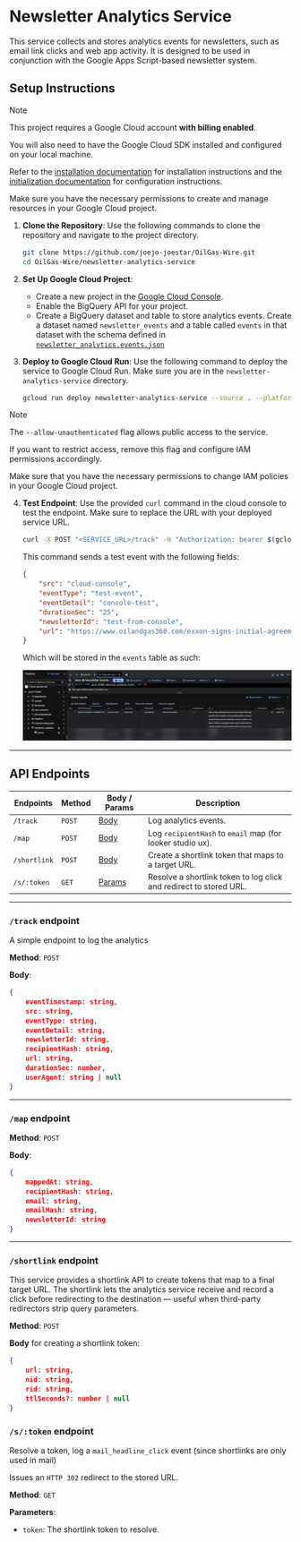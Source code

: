 # Newsletter Analytics Service

This service collects and stores analytics events for newsletters, such as email link clicks and web app activity. It is designed to be used in conjunction with the Google Apps Script-based newsletter system.

## Setup Instructions

> [!NOTE]
> This project requires a Google Cloud account **with billing enabled**.
>
> You will also need to have the Google Cloud SDK installed and configured on your local machine.
>
> Refer to the [installation documentation](https://cloud.google.com/sdk/docs/install) for installation instructions and the [initialization documentation](https://cloud.google.com/sdk/docs/initializing) for configuration instructions.
>
> Make sure you have the necessary permissions to create and manage resources in your Google Cloud project.

1. **Clone the Repository**:
    Use the following commands to clone the repository and navigate to the project directory.

    ```bash
    git clone https://github.com/joejo-joestar/OilGas-Wire.git
    cd OilGas-Wire/newsletter-analytics-service
    ```

2. **Set Up Google Cloud Project**:
    - Create a new project in the [Google Cloud Console](https://console.cloud.google.com/).
    - Enable the BigQuery API for your project.
    - Create a BigQuery dataset and table to store analytics events. Create a dataset named `newsletter_events` and a table called `events` in that dataset with the schema defined in [`newsletter_analytics.events.json`](newsletter_analytics.events.json)

3. **Deploy to Google Cloud Run**:
    Use the following command to deploy the service to Google Cloud Run. Make sure you are in the `newsletter-analytics-service` directory.

    ```bash
    gcloud run deploy newsletter-analytics-service --source . --platform managed --region us-central1 --allow-unauthenticated
    ```

> [!NOTE]
> The `--allow-unauthenticated` flag allows public access to the service.
>
> If you want to restrict access, remove this flag and configure IAM permissions accordingly.
>
> Make sure that you have the necessary permissions to change IAM policies in your Google Cloud project.

4. **Test Endpoint**:
    Use the provided `curl` command in the cloud console to test the endpoint. Make sure to replace the URL with your deployed service URL.

    ```bash
    curl -X POST "<SERVICE_URL>/track" -H "Authorization: bearer $(gcloud auth print-identity-token)" -H "Content-Type: application/json" -d '{  "src":"cloud-console", "eventType": "test-event", "eventDetail": "console-test", "durationSec": "25", "newsletterId": "test-from-console", "url": "https://www.oilandgas360.com/exxon-signs-initial-agreement-with-rosneft-to-chart-possible-path-to-recoup-russian-losses-sources-say/#utm_source=rss&utm_medium=rss&utm_campaign=exxon-signs-initial-agreement-with-rosneft-to-chart-possible-path-to-recoup-russian-losses-sources-say" }''
    ```

    This command sends a test event with the following fields:

    ```json
    {
        "src": "cloud-console",
        "eventType": "test-event",
        "eventDetail": "console-test",
        "durationSec": "25",
        "newsletterId": "test-from-console",
        "url": "https://www.oilandgas360.com/exxon-signs-initial-agreement-with-rosneft-to-chart-possible-path-to-recoup-russian-losses-sources-say/#utm_source=rss&utm_medium=rss&utm_campaign=exxon-signs-initial-agreement-with-rosneft-to-chart-possible-path-to-recoup-russian-losses-sources-say"
    }
    ```

    Which will be stored in the `events` table as such:

    <p align="center">
    <img src="../assets/bigquery sample.png" alt="BigQuery Record" title="BigQuery Record" width="600" >
    </p>

---

## API Endpoints

| Endpoints    | Method | Body / Params               | Description                                                        |
| ------------ | ------ | --------------------------- | ------------------------------------------------------------------ |
| `/track`     | `POST` | [Body](#track-endpoint)     | Log analytics events.                                              |
| `/map`       | `POST` | [Body](#map-endpoint)       | Log `recipientHash` to `email` map (for looker studio ux).         |
| `/shortlink` | `POST` | [Body](#shortlink-endpoint) | Create a shortlink token that maps to a target URL.                |
| `/s/:token`  | `GET`  | [Params](#stoken-endpoint)  | Resolve a shortlink token to log click and redirect to stored URL. |

---

### `/track` endpoint

A simple endpoint to log the analytics

**Method**: `POST`

**Body**:

```json
{
    eventTimestamp: string,
    src: string,
    eventType: string,
    eventDetail: string,
    newsletterId: string,
    recipientHash: string,
    url: string,
    durationSec: number,
    userAgent: string | null
}
```

---

### `/map` endpoint

**Method**: `POST`

**Body**:

```json
{
    mappedAt: string,
    recipientHash: string,
    email: string,
    emailHash: string,
    newsletterId: string
}
```

---

### `/shortlink` endpoint

This service provides a shortlink API to create tokens that map to a final target URL. The shortlink lets the analytics service receive and record a click before redirecting to the destination — useful when third-party redirectors strip query parameters.

**Method**: `POST`

**Body** for creating a shortlink token:

```json
{
    url: string,
    nid: string,
    rid: string,
    ttlSeconds?: number | null
}
```

### `/s/:token` endpoint

Resolve a token, log a `mail_headline_click` event (since shortlinks are only used in mail)

Issues an `HTTP 302` redirect to the stored URL.

**Method**: `GET`

**Parameters**:

- `token`: The shortlink token to resolve.
